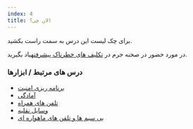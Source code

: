 ```yaml
---
index: 4
title: الان چی؟
---
```

برای چک لیست این درس به سمت راست بکشید.

در مورد حضور در صحنه جرم در [تکلیف های خطرناک پیشرفته](umbrella://work/dangerous-assignments/advanced)یاد بگیرید.

### درس های مرتبط / ابزارها

*   [برنامه ریزی امنیت ](umbrella://assess-your-risk/security-planning)
*   [آمادگی](umbrella://travel/preparation)
*   [تلفن های همراه](umbrella://communications/mobile-phones)
*   [وسایل نقلیه](umbrella://travel/vehicles)
*   [بی سیم ها و تلفن های ماهواره ای](umbrella://communications/radios-and-satellite-phones)